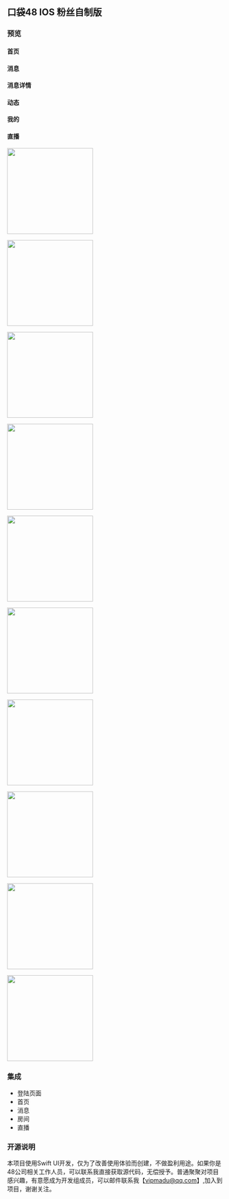 ## 口袋48 IOS 粉丝自制版

### 预览

<div>
	<h4>首页</h4>
</div>
<div>
	<h4>消息</h4>
</div>
<div>
	<h4>消息详情</h4>
</div>
<div>
	<h4>动态</h4>
</div>
<div>
	<h4>我的</h4>
</div>
<p>
	<h4>直播</h4>
</p>

<p><img src="https://raw.githubusercontent.com/zhazhahan/pocket/main/version3/1.jpg" width="200"></p>
<p><img src="https://raw.githubusercontent.com/zhazhahan/pocket/main/version3/2.jpg" width="200"></p>
<p><img src="https://raw.githubusercontent.com/zhazhahan/pocket/main/version3/3.jpg" width="200"></p>
<p><img src="https://raw.githubusercontent.com/zhazhahan/pocket/main/version3/4.jpg" width="200"></p>
<p><img src="https://raw.githubusercontent.com/zhazhahan/pocket/main/version3/5.jpg" width="200"></p>
<p><img src="https://raw.githubusercontent.com/zhazhahan/pocket/main/version3/6.jpg" width="200"></p>
<p><img src="https://raw.githubusercontent.com/zhazhahan/pocket/main/version3/7.jpg" width="200"></p>
<p><img src="https://raw.githubusercontent.com/zhazhahan/pocket/main/version3/8.jpg" width="200"></p>
<p><img src="https://raw.githubusercontent.com/zhazhahan/pocket/main/version3/9.jpg" width="200"></p>
<p><img src="https://raw.githubusercontent.com/zhazhahan/pocket/main/version3/10.jpg" width="200"></p>





### 集成
* 登陆页面
* 首页
* 消息
* 房间
* 直播



### 开源说明
本项目使用Swift UI开发，仅为了改善使用体验而创建，不做盈利用途。如果你是48公司相关工作人员，可以联系我直接获取源代码，无偿授予。普通聚聚对项目感兴趣，有意愿成为开发组成员，可以邮件联系我【vipmadu@qq.com】,加入到项目，谢谢关注。
